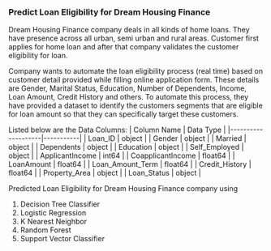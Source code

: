 ### Predict Loan Eligibility for Dream Housing Finance
Dream Housing Finance company deals in all kinds of home loans. They have presence across all urban, semi urban and rural areas. Customer first applies for home loan and after that company validates the customer eligibility for loan.

Company wants to automate the loan eligibility process (real time) based on customer detail provided while filling online application form. These details are Gender, Marital Status, Education, Number of Dependents, Income, Loan Amount, Credit History and others. To automate this process, they have provided a dataset to identify the customers segments that are eligible for loan amount so that they can specifically target these customers.

Listed below are the Data Columns:
| Column Name        | Data Type |
|--------------------|-----------|
| Loan_ID            | object    |
| Gender             | object    |
| Married            | object    |
| Dependents         | object    |
| Education          | object    |
| Self_Employed      | object    |
| ApplicantIncome    | int64     |
| CoapplicantIncome  | float64   |
| LoanAmount         | float64   |
| Loan_Amount_Term   | float64   |
| Credit_History     | float64   |
| Property_Area      | object    |
| Loan_Status        | object    |

Predicted Loan Eligibility for Dream Housing Finance company using 
1. Decision Tree Classifier 
2. Logistic Regression
3. K Nearest Neighbor
4. Random Forest
5. Support Vector Classifier
